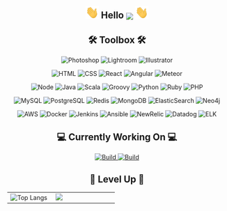 <!-- Hello -->
<h2 align="center"><img src="https://raw.githubusercontent.com/aakhtar3/aakhtar3/main/img/wave.gif" width="30px"> Hello <img align="center" src="https://visitor-badge.glitch.me/badge?page_id=aakhtar3.aakhtar3"/> <img src="https://raw.githubusercontent.com/aakhtar3/aakhtar3/main/img/wave.gif" width="30px"></h2>

<!-- Skills -->
<h2 align="center">🛠 Toolbox 🛠</h2>
<!-- Adobe -->
<p align="center">
    <img alt="Photoshop" src="https://img.shields.io/badge/Photoshop-informational?&logo=adobe-photoshop&color=151515&logoColor=79ff97&style=for-the-badge">
    <img alt="Lightroom" src="https://img.shields.io/badge/Lightroom-informational?&logo=adobe-lightroom-cc&color=151515&logoColor=79ff97&style=for-the-badge">
    <img alt="Illustrator" src="https://img.shields.io/badge/Illustrator-informational?&logo=adobe-illustrator&color=151515&logoColor=79ff97&style=for-the-badge">
</p>
<!-- Web -->
<p align="center">
    <img alt="HTML" src="https://img.shields.io/badge/HTML-informational?&logo=html5&color=151515&logoColor=79ff97&style=for-the-badge">
    <img alt="CSS" src="https://img.shields.io/badge/CSS-informational?&logo=css3&color=151515&logoColor=79ff97&style=for-the-badge">
    <img alt="React" src="https://img.shields.io/badge/React.js-informational?&logo=react&color=151515&logoColor=79ff97&style=for-the-badge">
    <img alt="Angular" src="https://img.shields.io/badge/Angular.js-informational?&logo=angular&color=151515&logoColor=79ff97&style=for-the-badge">
    <img alt="Meteor" src="https://img.shields.io/badge/Meteor.js-informational?&logo=meteor&color=151515&logoColor=79ff97&style=for-the-badge">
</p>
<!-- App -->
<p align="center">
    <img alt="Node" src="https://img.shields.io/badge/Node.js-informational?&logo=node.js&color=151515&logoColor=79ff97&style=for-the-badge">
    <img alt="Java" src="https://img.shields.io/badge/Java-informational?&logo=java&color=151515&logoColor=79ff97&style=for-the-badge">
    <img alt="Scala" src="https://img.shields.io/badge/Scala-informational?&logo=scala&color=151515&logoColor=79ff97&style=for-the-badge">
    <img alt="Groovy" src="https://img.shields.io/badge/Groovy-informational?&logo=groovy&color=151515&logoColor=79ff97&style=for-the-badge">
    <img alt="Python" src="https://img.shields.io/badge/Python-informational?&logo=python&color=151515&logoColor=79ff97&style=for-the-badge">
    <img alt="Ruby" src="https://img.shields.io/badge/Ruby-informational?&logo=ruby&color=151515&logoColor=79ff97&style=for-the-badge">
    <img alt="PHP" src="https://img.shields.io/badge/PHP-informational?&logo=php&color=151515&logoColor=79ff97&style=for-the-badge">
</p>
<!-- Data -->
<p align="center">
    <img alt="MySQL" src="https://img.shields.io/badge/MySQL-informational?&logo=mysql&color=151515&logoColor=79ff97&style=for-the-badge">
    <img alt="PostgreSQL" src="https://img.shields.io/badge/PostgreSQL-informational?&logo=postgresql&color=151515&logoColor=79ff97&style=for-the-badge">
    <img alt="Redis" src="https://img.shields.io/badge/Redis-informational?&logo=redis&color=151515&logoColor=79ff97&style=for-the-badge">
    <img alt="MongoDB" src="https://img.shields.io/badge/MongoDB-informational?&logo=mongodb&color=151515&logoColor=79ff97&style=for-the-badge">
    <img alt="ElasticSearch" src="https://img.shields.io/badge/ElasticSearch-informational?&logo=elastic&color=151515&logoColor=79ff97&style=for-the-badge">
    <img alt="Neo4j" src="https://img.shields.io/badge/Neo4j-informational?&logo=neo4j&color=151515&logoColor=79ff97&style=for-the-badge">
</p>
<!-- DevOps -->
<p align="center">
    <img alt="AWS" src="https://img.shields.io/badge/AWS-informational?&logo=amazon-aws&color=151515&logoColor=79ff97&style=for-the-badge">
    <img alt="Docker" src="https://img.shields.io/badge/Docker-informational?&logo=docker&color=151515&logoColor=79ff97&style=for-the-badge">
    <img alt="Jenkins" src="https://img.shields.io/badge/Jenkins-informational?&logo=jenkins&color=151515&logoColor=79ff97&style=for-the-badge">
    <img alt="Ansible" src="https://img.shields.io/badge/Ansible-informational?&logo=ansible&color=151515&logoColor=79ff97&style=for-the-badge">
    <img alt="NewRelic" src="https://img.shields.io/badge/New_Relic-informational?&logo=new-relic&color=151515&logoColor=79ff97&style=for-the-badge">
    <img alt="Datadog" src="https://img.shields.io/badge/Datadog-informational?&logo=datadog&color=151515&logoColor=79ff97&style=for-the-badge">
    <img alt="ELK" src="https://img.shields.io/badge/ELK-informational?&logo=elastic-stack&color=151515&logoColor=79ff97&style=for-the-badge">
</p>

<!-- Working on -->
<h2 align="center">💻 Currently Working On 💻</h2>

<p align="center">
    <a href="https://github.com/disneystreaming/automated-cloud-advisor">
        <img alt="Build" src="https://github-readme-stats.vercel.app/api/pin/?username=disneystreaming&repo=automated-cloud-advisor&theme=dark&cache_seconds=86400">
    </a>
    <a href="https://github.com/donnemartin/awesome-aws">
        <img alt="Build" src="https://github-readme-stats.vercel.app/api/pin/?username=donnemartin&repo=awesome-aws&theme=dark&cache_seconds=86400">
    </a>
</p>

<h2 align="center">👾 Level Up 👾</h2>

<table><tr><td width="40%">
    <img alt="Top Langs" src="https://github-readme-stats.vercel.app/api/top-langs/?username=aakhtar3&langs_count=10&theme=dark&cache_seconds=1&layout=compact&hide=jupyter notebook">
</td><td width="55%">
    <img src="https://github-readme-stats.vercel.app/api?username=aakhtar3&theme=dark&show_icons=true&cache_seconds=86400"/>
</td></tr></table>
